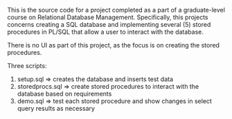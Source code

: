 This is the source code for a project completed as a part of a graduate-level course on Relational Database Management. Specifically, this projects concerns creating a SQL database and implementing several (5) stored procedures in PL/SQL that allow a user to interact with the database.

There is no UI as part of this project, as the focus is on creating the stored procedures.  

Three scripts:
1.  setup.sql => creates the database and inserts test data
2.	storedprocs.sql => create stored procedures to interact with the database based on requirements
3.	demo.sql => test each stored procedure and show changes in select query results as necessary